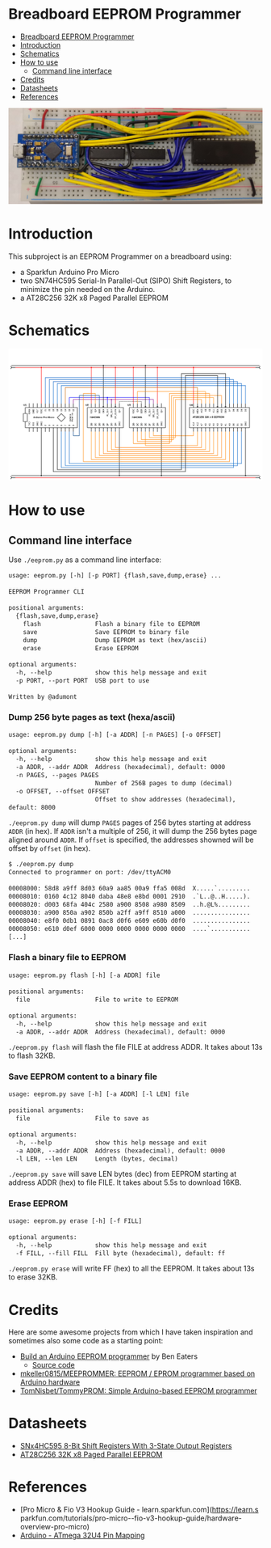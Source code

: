 # Breadboard EEPROM Programmer

- [Breadboard EEPROM Programmer](#breadboard-eeprom-programmer)
- [Introduction](#introduction)
- [Schematics](#schematics)
- [How to use](#how-to-use)
  - [Command line interface](#command-line-interface)
- [Credits](#credits)
- [Datasheets](#datasheets)
- [References](#references)

![](../imgs/programmer.jpg)

# Introduction

This subproject is an EEPROM Programmer on a breadboard using:
- a Sparkfun Arduino Pro Micro
- two SN74HC595 Serial-In Parallel-Out (SIPO) Shift Registers, to minimize the pin needed on the Arduino.
- a AT28C256 32K x8 Paged Parallel EEPROM

# Schematics
![](schematics/EEPROM-Programmer.svg)

# How to use

## Command line interface

Use `./eeprom.py` as a command line interface:

```
usage: eeprom.py [-h] [-p PORT] {flash,save,dump,erase} ...

EEPROM Programmer CLI

positional arguments:
  {flash,save,dump,erase}
    flash               Flash a binary file to EEPROM
    save                Save EEPROM to binary file
    dump                Dump EEPROM as text (hex/ascii)
    erase               Erase EEPROM

optional arguments:
  -h, --help            show this help message and exit
  -p PORT, --port PORT  USB port to use

Written by @adumont
```

### Dump 256 byte pages as text (hexa/ascii)

```
usage: eeprom.py dump [-h] [-a ADDR] [-n PAGES] [-o OFFSET]

optional arguments:
  -h, --help            show this help message and exit
  -a ADDR, --addr ADDR  Address (hexadecimal), default: 0000
  -n PAGES, --pages PAGES
                        Number of 256B pages to dump (decimal)
  -o OFFSET, --offset OFFSET
                        Offset to show addresses (hexadecimal), default: 8000
```

`./eeprom.py dump` will dump `PAGES` pages of 256 bytes starting at address `ADDR` (in hex). If `ADDR` isn't a multiple of 256, it will dump the 256 bytes page aligned around `ADDR`. If `offset` is specified, the addresses showned will be offset by `offset` (in hex).

```
$ ./eeprom.py dump
Connected to programmer on port: /dev/ttyACM0

00008000: 58d8 a9ff 8d03 60a9 aa85 00a9 ffa5 008d  X.....`.........
00008010: 0160 4c12 8040 daba 48e8 e8bd 0001 2910  .`L..@..H.....).
00008020: d003 68fa 404c 2580 a900 8508 a980 8509  ..h.@L%.........
00008030: a900 850a a902 850b a2ff a9ff 8510 a000  ................
00008040: e8f0 0db1 0891 0ac8 d0f6 e609 e60b d0f0  ................
00008050: e610 d0ef 6000 0000 0000 0000 0000 0000  ....`...........
[...]
```
### Flash a binary file to EEPROM

```
usage: eeprom.py flash [-h] [-a ADDR] file

positional arguments:
  file                  File to write to EEPROM

optional arguments:
  -h, --help            show this help message and exit
  -a ADDR, --addr ADDR  Address (hexadecimal), default: 0000
```

`./eeprom.py flash` will flash the file FILE at address ADDR. It takes about 13s to flash 32KB.

### Save EEPROM content to a binary file

```
usage: eeprom.py save [-h] [-a ADDR] [-l LEN] file

positional arguments:
  file                  File to save as

optional arguments:
  -h, --help            show this help message and exit
  -a ADDR, --addr ADDR  Address (hexadecimal), default: 0000
  -l LEN, --len LEN     Length (bytes, decimal)
```

`./eeprom.py save` will save LEN bytes (dec) from EEPROM starting at address ADDR (hex) to file FILE. It takes about 5.5s to download 16KB.

### Erase EEPROM

```
usage: eeprom.py erase [-h] [-f FILL]

optional arguments:
  -h, --help            show this help message and exit
  -f FILL, --fill FILL  Fill byte (hexadecimal), default: ff
```

`./eeprom.py erase` will write FF (hex) to all the EEPROM. It takes about 13s to erase 32KB.

# Credits

Here are some awesome projects from which I have taken inspiration and sometimes also some code as a starting point:

- [Build an Arduino EEPROM programmer](https://www.youtube.com/watch?v=K88pgWhEb1M) by Ben Eaters
  - [Source code](https://github.com/beneater/eeprom-programmer#arduino-eeprom-programmer)
- [mkeller0815/MEEPROMMER: EEPROM / EPROM programmer based on Arduino hardware](https://github.com/mkeller0815/MEEPROMMER/)
- [TomNisbet/TommyPROM: Simple Arduino-based EEPROM programmer](https://github.com/TomNisbet/TommyPROM)

# Datasheets

- [SNx4HC595 8-Bit Shift Registers With 3-State Output Registers](../datasheets/SN74HC595.pdf)
- [AT28C256 32K x8 Paged Parallel EEPROM](../datasheets/AT28C256.pdf)

# References

- [Pro Micro & Fio V3 Hookup Guide - learn.sparkfun.com](https://learn.s  parkfun.com/tutorials/pro-micro--fio-v3-hookup-guide/hardware-overview-pro-micro)
- [Arduino - ATmega 32U4 Pin Mapping](https://www.arduino.cc/en/Hacking/PinMapping32u4)
